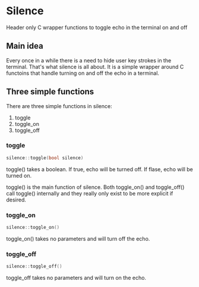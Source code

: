 # Silence

Header only C wrapper functions to toggle echo in the terminal on and off


## Main idea
Every once in a while there is a need to hide user key strokes in the terminal.
That's what silence is all about. It is a simple wrapper around C functoins that
handle turning on and off the echo in a terminal.

## Three simple functions

There are three simple functions in silence:
1. toggle
2. toggle_on
3. toggle_off

### toggle
```c++
silence::toggle(bool silence)
```
toggle() takes a boolean. If true, echo will be turned off. If flase, echo will
be turned on.

toggle() is the main function of silence. Both toggle_on() and toggle_off() call
toggle() internally and they really only exist to be more explicit if desired.

### toggle_on
```c++
silence::toggle_on()
```

toggle_on() takes no parameters and will turn off the echo.

### toggle_off
```c++
silence::toggle_off()
```

toggle_off takes no parameters and will turn on the echo.

